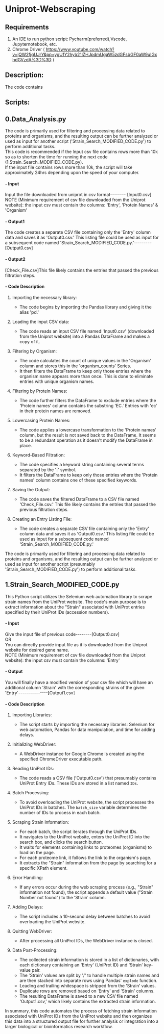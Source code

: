 # Uniprot-Webscraping
## Requirements
1. An IDE to run python script: Pycharm(preferred),Vscode, Jupyternotebook, etc.
2. Chrome Driver ( https://www.youtube.com/watch?v=jQW2fjgUJrY&pp=ygUfY2hyb21lZHJpdmUgaW5zdGFsbGF0aW9uIGxhdGVzdA%3D%3D )
## Description:
The code contains 
## Scripts:
## 0.Data_Analysis.py
The code is primarily used for filtering and processing data related to proteins and organisms, and the resulting output can be further analyzed or used as input for another script ('Strain_Search_MODIFIED_CODE.py') to perform additional tasks.  
This code is recommended if the Input csv file contains rows more than 10k so as to shorten the time for running the next code (1.Strain_Search_MODIFIED_CODE.py).  
If the input file contains rows more than 10k, the script will take approximately 24hrs depending upon the speed of your computer.
  
#### **- Input**  
Input the file downloaded from uniprot in csv format-------- [Input0.csv]
NOTE (Minimum requirement of csv file downloaded from the Uniprot website): the input csv must contain the columns: 'Entry', 'Protein Names' & 'Organism'  
  
#### **- Output1**  
The code creates a separate CSV file containing only the 'Entry' column data and saves it as 'Output0.csv.' This listing file could be used as input for a subsequent code named 'Strain_Search_MODIFIED_CODE.py.'---------[Output0.csv]  
  
#### **- Output2**  
[Check_File.csv]This file likely contains the entries that passed the previous filtration steps. 
  
#### **- Code Description**  
1. Importing the necessary library:
   - The code begins by importing the Pandas library and giving it the alias 'pd.'

2. Loading the input CSV data:
   - The code reads an input CSV file named 'Input0.csv' (downloaded from the Uniprot website) into a Pandas DataFrame and makes a copy of it.

3. Filtering by Organism:
   - The code calculates the count of unique values in the 'Organism' column and stores this in the 'organism_counts' Series.
   - It then filters the DataFrame to keep only those entries where the organism name appears more than once. This is done to eliminate entries with unique organism names.

4. Filtering by Protein Names:
   - The code further filters the DataFrame to exclude entries where the 'Protein names' column contains the substring 'EC.' Entries with 'ec' in their protein names are removed.

5. Lowercasing Protein Names:
   - The code applies a lowercase transformation to the 'Protein names' column, but the result is not saved back to the DataFrame. It seems to be a redundant operation as it doesn't modify the DataFrame in place.

6. Keyword-Based Filtration:
   - The code specifies a keyword string containing several terms separated by the '|' symbol.
   - It filters the DataFrame to keep only those entries where the 'Protein names' column contains one of these specified keywords.

7. Saving the Output:
   - The code saves the filtered DataFrame to a CSV file named 'Check_File.csv.' This file likely contains the entries that passed the previous filtration steps.

8. Creating an Entry Listing File:
   - The code creates a separate CSV file containing only the 'Entry' column data and saves it as 'Output0.csv.' This listing file could be used as input for a subsequent code named 'Strain_Search_MODIFIED_CODE.py.'

The code is primarily used for filtering and processing data related to proteins and organisms, and the resulting output can be further analyzed or used as input for another script (presumably 'Strain_Search_MODIFIED_CODE.py') to perform additional tasks.
    
## 1.Strain_Search_MODIFIED_CODE.py  
This Python script utilizes the Selenium web automation library to scrape strain names from the UniProt website. The code's main purpose is to extract information about the "Strain" associated with UniProt entries specified by their UniProt IDs (accession numbers).
  
#### **- Input**  
Give the input file of previous code--------[Output0.csv]  
OR   
You can directly provide input file as it is downloaded from the Uniprot website for desired gene name.  
NOTE (Minimum requirement of csv file downloaded from the Uniprot website): the input csv must contain the columns: 'Entry'  
  
#### **- Output**  
You will finally have a modified version of your csv file which will have an additional column 'Strain' with the corresponding strains of the given 'Entry'---------------[Output1.csv]  
  
#### **- Code Description**  
1. Importing Libraries:  
   - The script starts by importing the necessary libraries: Selenium for web automation, Pandas for data manipulation, and time for adding delays.  
  
2. Initializing WebDriver:  
   - A WebDriver instance for Google Chrome is created using the specified ChromeDriver executable path.  
  
3. Reading UniProt IDs:  
   - The code reads a CSV file ('Output0.csv') that presumably contains UniProt Entry IDs. These IDs are stored in a list named `IDs`.  
  
4. Batch Processing:  
   - To avoid overloading the UniProt website, the script processes the UniProt IDs in batches. The `batch_size` variable determines the number of IDs to process in each batch.  
  
5. Scraping Strain Information:  
   - For each batch, the script iterates through the UniProt IDs.  
   - It navigates to the UniProt website, enters the UniProt ID into the search box, and clicks the search button.  
   - It waits for elements containing links to proteomes (organisms) to load on the page.  
   - For each proteome link, it follows the link to the organism's page.  
   - It extracts the "Strain" information from the page by searching for a specific XPath element.  
  
6. Error Handling:  
   - If any errors occur during the web scraping process (e.g., "Strain" information not found), the script appends a default value ("Strain Number not found") to the 'Strain' column.  
  
7. Adding Delays:  
   - The script includes a 10-second delay between batches to avoid overloading the UniProt website.  
  
8. Quitting WebDriver:  
   - After processing all UniProt IDs, the WebDriver instance is closed.  
  
9. Data Post-Processing:  
   - The collected strain information is stored in a list of dictionaries, with each dictionary containing an 'Entry' (UniProt ID) and 'Strain' key-value pair.  
   - The 'Strain' values are split by '/' to handle multiple strain names and are then stacked into separate rows using Pandas' `explode` function.  
   - Leading and trailing whitespace is stripped from the 'Strain' values.  
   - Duplicate rows are removed based on 'Entry' and 'Strain' columns.  
   - The resulting DataFrame is saved to a new CSV file named 'Output1.csv,' which likely contains the extracted strain information.  
  
In summary, this code automates the process of fetching strain information associated with UniProt IDs from the UniProt website and then organizes this data into a structured output file for further analysis or integration into a larger biological or bioinformatics research workflow.  
